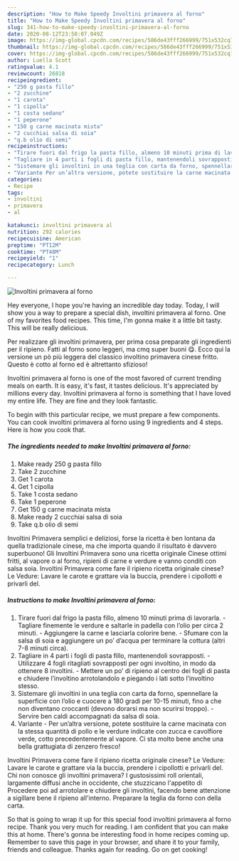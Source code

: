 ```yaml
---
description: "How to Make Speedy Involtini primavera al forno"
title: "How to Make Speedy Involtini primavera al forno"
slug: 341-how-to-make-speedy-involtini-primavera-al-forno
date: 2020-08-12T23:58:07.049Z
image: https://img-global.cpcdn.com/recipes/586de43fff266999/751x532cq70/involtini-primavera-al-forno-recipe-main-photo.jpg
thumbnail: https://img-global.cpcdn.com/recipes/586de43fff266999/751x532cq70/involtini-primavera-al-forno-recipe-main-photo.jpg
cover: https://img-global.cpcdn.com/recipes/586de43fff266999/751x532cq70/involtini-primavera-al-forno-recipe-main-photo.jpg
author: Luella Scott
ratingvalue: 4.1
reviewcount: 26818
recipeingredient:
- "250 g pasta fillo"
- "2 zucchine"
- "1 carota"
- "1 cipolla"
- "1 costa sedano"
- "1 peperone"
- "150 g carne macinata mista"
- "2 cucchiai salsa di soia"
- "q.b olio di semi"
recipeinstructions:
- "Tirare fuori dal frigo la pasta fillo, almeno 10 minuti prima di lavorarla. Tagliare finemente le verdure e saltarle in padella con l’olio per circa 2 minuti. Aggiungere la carne e lasciarla colorire bene. Sfumare con la salsa di soia e aggiungere un po’ d’acqua per terminare la cottura (altri 7-8 minuti circa)."
- "Tagliare in 4 parti i fogli di pasta fillo, mantenendoli sovrapposti. Utilizzare 4 fogli ritagliati sovrapposti per ogni involtino, in modo da ottenere 8 involtini. Mettere un po’ di ripieno al centro dei fogli di pasta e chiudere l’involtino arrotolandolo e piegando i lati sotto l’involtino stesso."
- "Sistemare gli involtini in una teglia con carta da forno, spennellare la superficie con l’olio e cuocere a 180 gradi per 10-15 minuti, fino a che non diventano croccanti (devono dorarsi ma non scurirsi troppo). Servire ben caldi accompagnati da salsa di soia."
- "Variante Per un’altra versione, potete sostituire la carne macinata con la stessa quantità di pollo e le verdure indicate con zucca e cavolfiore verde, cotto precedentemente al vapore. Ci sta molto bene anche una bella grattugiata di zenzero fresco!"
categories:
- Recipe
tags:
- involtini
- primavera
- al

katakunci: involtini primavera al 
nutrition: 292 calories
recipecuisine: American
preptime: "PT12M"
cooktime: "PT48M"
recipeyield: "1"
recipecategory: Lunch

---
```



![Involtini primavera al forno](https://img-global.cpcdn.com/recipes/586de43fff266999/751x532cq70/involtini-primavera-al-forno-recipe-main-photo.jpg)

Hey everyone, I hope you're having an incredible day today. Today, I will show you a way to prepare a special dish, involtini primavera al forno. One of my favorites food recipes. This time, I'm gonna make it a little bit tasty. This will be really delicious.

Per realizzare gli involtini primavera, per prima cosa preparate gli ingredienti per il ripieno. Fatti al forno sono leggeri, ma cmq super buoni 😋. Ecco qui la versione un pò più leggera del classico involtino primavera cinese fritto. Questo è cotto al forno ed è altrettanto sfizioso!

Involtini primavera al forno is one of the most favored of current trending meals on earth. It is easy, it's fast, it tastes delicious. It's appreciated by millions every day. Involtini primavera al forno is something that I have loved my entire life. They are fine and they look fantastic.


To begin with this particular recipe, we must prepare a few components. You can cook involtini primavera al forno using 9 ingredients and 4 steps. Here is how you cook that.

<!--inarticleads1-->

##### The ingredients needed to make Involtini primavera al forno:

1. Make ready 250 g pasta fillo
1. Take 2 zucchine
1. Get 1 carota
1. Get 1 cipolla
1. Take 1 costa sedano
1. Take 1 peperone
1. Get 150 g carne macinata mista
1. Make ready 2 cucchiai salsa di soia
1. Take q.b olio di semi


Involtini Primavera semplici e deliziosi, forse la ricetta è ben lontana da quella tradizionale cinese, ma che importa quando il risultato è davvero superbuono! Gli Involtini Primavera sono una ricetta originale Cinese ottimi fritti, al vapore o al forno, ripieni di carne e verdure e vanno conditi con salsa soia. Involtini Primavera come fare il ripieno ricetta originale cinese? Le Vedure: Lavare le carote e grattare via la buccia, prendere i cipollotti e privarli del. 

<!--inarticleads2-->

##### Instructions to make Involtini primavera al forno:

1. Tirare fuori dal frigo la pasta fillo, almeno 10 minuti prima di lavorarla. - Tagliare finemente le verdure e saltarle in padella con l’olio per circa 2 minuti. - Aggiungere la carne e lasciarla colorire bene. - Sfumare con la salsa di soia e aggiungere un po’ d’acqua per terminare la cottura (altri 7-8 minuti circa).
1. Tagliare in 4 parti i fogli di pasta fillo, mantenendoli sovrapposti. - Utilizzare 4 fogli ritagliati sovrapposti per ogni involtino, in modo da ottenere 8 involtini. - Mettere un po’ di ripieno al centro dei fogli di pasta e chiudere l’involtino arrotolandolo e piegando i lati sotto l’involtino stesso.
1. Sistemare gli involtini in una teglia con carta da forno, spennellare la superficie con l’olio e cuocere a 180 gradi per 10-15 minuti, fino a che non diventano croccanti (devono dorarsi ma non scurirsi troppo). - Servire ben caldi accompagnati da salsa di soia.
1. Variante - Per un’altra versione, potete sostituire la carne macinata con la stessa quantità di pollo e le verdure indicate con zucca e cavolfiore verde, cotto precedentemente al vapore. Ci sta molto bene anche una bella grattugiata di zenzero fresco!


Involtini Primavera come fare il ripieno ricetta originale cinese? Le Vedure: Lavare le carote e grattare via la buccia, prendere i cipollotti e privarli del. Chi non conosce gli involtini primavera? I gustosissimi roll orientali, largamente diffusi anche in occidente, che stuzzicano l&#39;appetito di Procedere poi ad arrotolare e chiudere gli involtini, facendo bene attenzione a sigillare bene il ripieno all&#39;interno. Preparare la teglia da forno con della carta. 

So that is going to wrap it up for this special food involtini primavera al forno recipe. Thank you very much for reading. I am confident that you can make this at home. There's gonna be interesting food in home recipes coming up. Remember to save this page in your browser, and share it to your family, friends and colleague. Thanks again for reading. Go on get cooking!
